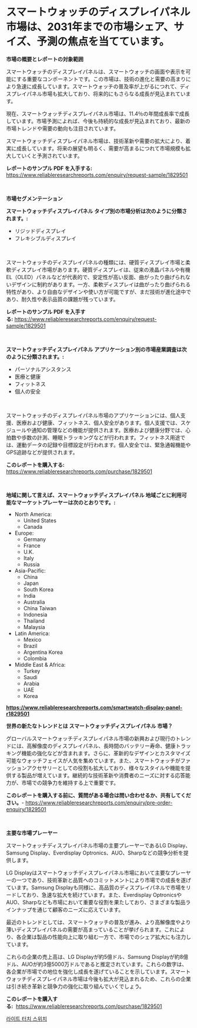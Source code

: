 <p><h1>スマートウォッチのディスプレイパネル市場は、2031年までの市場シェア、サイズ、予測の焦点を当てています。</h1></p><p><strong>市場の概要とレポートの対象範囲</strong></p>
<p><p>スマートウォッチのディスプレイパネルは、スマートウォッチの画面や表示を可能にする重要なコンポーネントです。この市場は、技術の進化と需要の高まりにより急速に成長しています。スマートウォッチの普及率が上がるにつれて、ディスプレイパネル市場も拡大しており、将来的にもさらなる成長が見込まれています。</p><p>現在、スマートウォッチディスプレイパネル市場は、11.4％の年間成長率で成長しています。市場予測によれば、今後も持続的な成長が見込まれており、最新の市場トレンドや需要の動向も注目されています。</p><p>スマートウォッチディスプレイパネル市場は、技術革新や需要の拡大により、着実に成長しています。将来の展望も明るく、需要が高まるにつれて市場規模も拡大していくと予測されています。</p></p>
<p><strong>レポートのサンプル PDF を入手する:</strong> <a href="https://www.reliableresearchreports.com/enquiry/request-sample/1829501">https://www.reliableresearchreports.com/enquiry/request-sample/1829501</a></p>
<p>&nbsp;</p>
<p><strong>市場セグメンテーション</strong></p>
<p><strong>スマートウォッチディスプレイパネル タイプ別の市場分析は次のように分類されます。:</strong></p>
<p><ul><li>リジッドディスプレイ</li><li>フレキシブルディスプレイ</li></ul></p>
<p>&nbsp;</p>
<p><p>スマートウォッチのディスプレイパネルの種類には、硬質ディスプレイ市場と柔軟ディスプレイ市場があります。硬質ディスプレイは、従来の液晶パネルや有機EL（OLED）パネルなどが代表的で、安定性が高い反面、曲がったり曲げられないデザインに制約があります。一方、柔軟ディスプレイは曲がったり曲げられる特性があり、より自由なデザインや使い方が可能ですが、まだ技術が進化途中であり、耐久性や表示品質の課題が残っています。</p></p>
<p><strong>レポートのサンプル PDF を入手する:</strong>&nbsp;<a href="https://www.reliableresearchreports.com/enquiry/request-sample/1829501">https://www.reliableresearchreports.com/enquiry/request-sample/1829501</a></p>
<p>&nbsp;</p>
<p><strong> スマートウォッチディスプレイパネル アプリケーション別の市場産業調査は次のように分類されます。:</strong></p>
<p><ul><li>パーソナルアシスタンス</li><li>医療と健康</li><li>フィットネス</li><li>個人の安全</li></ul></p>
<p>&nbsp;</p>
<p><p>スマートウォッチのディスプレイパネル市場のアプリケーションには、個人支援、医療および健康、フィットネス、個人安全があります。個人支援では、スケジュールや通知の管理などの機能が提供されます。医療および健康分野では、心拍数や歩数の計測、睡眠トラッキングなどが行われます。フィットネス用途では、運動データの記録や目標設定が行われます。個人安全では、緊急通報機能やGPS追跡などが提供されます。</p></p>
<p><strong>このレポートを購入する:</strong>&nbsp; <a href="https://www.reliableresearchreports.com/purchase/1829501">https://www.reliableresearchreports.com/purchase/1829501</a></p>
<p>&nbsp;</p>
<p><strong>地域に関して言えば、スマートウォッチディスプレイパネル 地域ごとに利用可能なマーケットプレーヤーは次のとおりです。:</strong></p>
<p><ul>
    <li>
        North America:
        <ul>
            <li>United States</li>
            <li>Canada</li>
        </ul>
    </li>
    <li>
        Europe:
        <ul>
            <li>Germany</li>
            <li>France</li>
            <li>U.K.</li>
            <li>Italy</li>
            <li>Russia</li>
        </ul>
    </li>
    <li>
        Asia-Pacific:
        <ul>
            <li>China</li>
            <li>Japan</li>
            <li>South Korea</li>
            <li>India</li>
            <li>Australia</li>
            <li>China Taiwan</li>
            <li>Indonesia</li>
            <li>Thailand</li>
            <li>Malaysia</li>
        </ul>
    </li>
    <li>
        Latin America:
        <ul>
            <li>Mexico</li>
            <li>Brazil</li>
            <li>Argentina Korea</li>
            <li>Colombia</li>
        </ul>
    </li>
    <li>
        Middle East & Africa:
        <ul>
            <li>Turkey</li>
            <li>Saudi</li>
            <li>Arabia</li>
            <li>UAE</li>
            <li>Korea</li>
        </ul>
    </li>
    </ul></p>
<p><strong><a href="https://www.reliableresearchreports.com/smartwatch-display-panel-r1829501">https://www.reliableresearchreports.com/smartwatch-display-panel-r1829501</a></strong>&nbsp;</p>
<p><strong>世界の新たなトレンドとは スマートウォッチディスプレイパネル 市場？</strong></p>
<p><p>グローバルスマートウォッチディスプレイパネル市場の新興および現行のトレンドには、高解像度のディスプレイパネル、長時間のバッテリー寿命、健康トラッキング機能の強化などが含まれます。さらに、革新的なデザインとカスタマイズ可能なウォッチフェイスが人気を集めています。また、スマートウォッチがファッションアクセサリーとしての役割も拡大しており、様々なスタイルや機能を提供する製品が増えています。継続的な技術革新や消費者のニーズに対する応答能力が、市場での競争力を維持する上で重要です。</p></p>
<p><strong>このレポートを購入する前に、質問がある場合は問い合わせるか、共有してください。</strong>- <a href="https://www.reliableresearchreports.com/enquiry/pre-order-enquiry/1829501">https://www.reliableresearchreports.com/enquiry/pre-order-enquiry/1829501</a></p>
<p>&nbsp;</p>
<p><strong>主要な市場プレーヤー</strong></p>
<p><p>スマートウォッチディスプレイパネル市場の主要プレーヤーであるLG Display、Samsung Display、Everdisplay Optronics、AUO、Sharpなどの競争分析を提供します。 </p><p>LG Displayはスマートウォッチディスプレイパネル市場において主要なプレーヤーの一つであり、技術革新と品質へのコミットメントにより市場での成長を遂げています。Samsung Displayも同様に、高品質のディスプレイパネルで市場をリードしており、急速な拡大を続けています。また、Everdisplay OptronicsやAUO、Sharpなども市場において重要な役割を果たしており、さまざまな製品ラインナップを通じて顧客のニーズに応えています。</p><p>最近のトレンドとしては、スマートウォッチの普及が進み、より高解像度やより薄いディスプレイパネルの需要が高まっていることが挙げられます。これにより、各企業は製品の性能向上に取り組む一方で、市場でのシェア拡大にも注力しています。</p><p>これらの企業の売上高は、LG Displayが約5億ドル、Samsung Displayが約8億ドル、AUOが約3億5000万ドルであると推定されています。これらの数字は、各企業が市場での地位を強化し成長を遂げていることを示しています。スマートウォッチディスプレイパネル市場は今後も拡大が見込まれるため、これらの企業は引き続き革新と競争力の強化に取り組んでいくでしょう。</p></p>
<p><strong>このレポートを購入する:</strong>&nbsp;&nbsp;<a href="https://www.reliableresearchreports.com/purchase/1829501">https://www.reliableresearchreports.com/purchase/1829501</a></p>
<p><p><a href="https://medium.com/@genius6587678/%EB%9D%BC%EC%9D%B4%ED%8A%B8-%ED%84%B0%EC%B9%98-%EC%8A%A4%EC%9C%84%EC%B9%98-%EC%8B%9C%EC%9E%A5-%EA%B2%BD%EC%9F%81-%EB%B6%84%EC%84%9D-%EC%8B%9C%EC%9E%A5-%ED%8A%B8%EB%A0%8C%EB%93%9C-%EB%B0%8F-2031%EB%85%84%EA%B9%8C%EC%A7%80%EC%9D%98-%EC%98%88%EC%B8%A1-df11d97f48a1">라이트 터치 스위치</a></p></p>